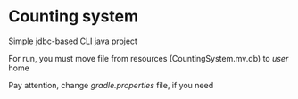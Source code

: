 # Counting system
Simple jdbc-based CLI java project

 For run, you must move file from resources (CountingSystem.mv.db) to _user_ home

 Pay attention, change _gradle.properties_ file, if you need
